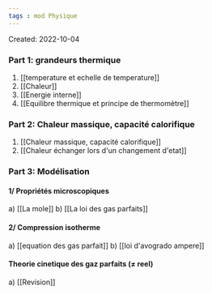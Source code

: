 ```yaml
---
tags : mod Physique
---
```

Created: 2022-10-04 

### Part 1: **grandeurs thermique** 

1. [[temperature et echelle de temperature]]  
2. [[Chaleur]] 
3. [[Energie interne]] 
4. [[Equilibre thermique et principe de thermomètre]] 

### Part 2: **Chaleur massique, capacité calorifique** 

1. [[Chaleur massique, capacité calorifique]]  
2. [[Chaleur échanger lors d'un changement d'etat]] 

### Part 3: **Modélisation**
#### 1/  Propriétés microscopiques 
a) [[La mole]] 
b) [[La loi des gas parfaits]] 
#### 2/  Compression isotherme
a) [[equation des gas parfait]] 
b) [[loi d'avogrado ampere]] 

#### Theorie cinetique des gaz parfaits ($\not =$ reel)
a) [[Revision]] 
